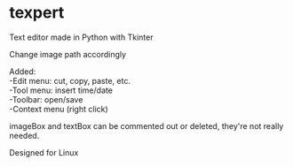 # texpert
Text editor made in Python with Tkinter  

Change image path accordingly  

Added:  
 -Edit menu: cut, copy, paste, etc.    
 -Tool menu: insert time/date  
 -Toolbar: open/save  
 -Context menu (right click)
 
 imageBox and textBox can be commented out or deleted, they're not really needed.  
 
 Designed for Linux
 
 


